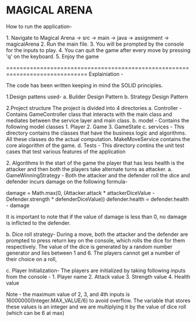  MAGICAL ARENA 
============================================================================
How to run the application-

1\. Navigate to Magical Arena -\> src -\> main -\> java -\> assignment
-\> magicalArena 2. Run the main file. 3. You will be prompted by the
console for the inputs to play. 4. You can quit the game after every
move by pressing \'q\' on the keyboard. 5. Enjoy the game

==============================================================================
Explainiation -

The code has been written keeping in mind the SOLID principles.

1.Design pattens used- a. Builder Design Pattern b. Strategy Design
Pattern

2.Project structure The project is divided into 4 directories a.
Controller - Contains GameController class that interacts with the main
class and mediates between the service layer and main class. b. model -
Contains the following model classes  1. Player 2. Game 3. GameState c.
services - This directory contains the classes that have the business
logic and algorithms. All these classes do the actual computation.
MakeMoveService contains the core alogorithm of the game. d. Tests -
This directory contins the unit test cases that test various features of
the application

2\. Algorithms In the start of the game the player that has less health
is the attacker and then both the players take alternate turns as
attacker. a. GameWinningStrategy - Both the attacker and the defender
roll the dice and defender incurs damage on the following formula-

damage = Math.max(0, (Attacker.attack \* attackerDiceValue -
Defender.strength \* defenderDiceValue)) defender.health =
defender.health - damage

It is important to note that if the value of damage is less than 0, no
damage is inflicted to the defender.

b. Dice roll strategy- During a move, both the attacker and the defender
are prompted to press return key on the console, which rolls the dice
for them respectively. The value of the dice is generated by a random
number generator and lies between 1 and 6. The players cannot get a
number of their choice on a roll,

c. Player Initialization- The players are initialized by taking
following inputs from the console -  1. Player name 2. Attack value 3.
Strength value 4. Health value

Note - the maximum value of 2, 3, and 4th inputs is
16000000(Integer.MAX_VALUE/6) to avoid overflow. The variable that
stores these values is an integer and we are multiplying it by the value
of dice roll (which can be 6 at max)
